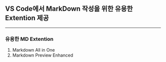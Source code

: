 ## VS Code에서 MarkDown 작성을 위한 유용한 Extention 제공

---

### 유용한 MD Extention
1. Markdown All in One
2. Markdown Preview Enhanced